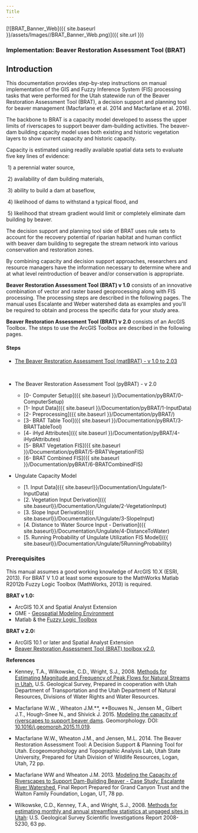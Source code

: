 ```yaml
---
Title
---
```


[![BRAT_Banner_Web]({{ site.baseurl }}/assets/Images//BRAT_Banner_Web.png)]({{ site.url }})

### Implementation: Beaver Restoration Assessment Tool (BRAT)



## Introduction

This documentation provides step-by-step instructions on manual implementation of the GIS and Fuzzy Inference System (FIS) processing tasks that were performed for the Utah statewide run of the Beaver Restoration Assessment Tool (BRAT), a decision support and planning tool for beaver management (Macfarlane et al. 2014 and Macfarlane et al. 2016). 

The backbone to BRAT is a capacity model developed to assess the upper limits of riverscapes to support beaver dam-building activities. The beaver-dam building capacity model uses both existing and historic vegetation layers to show current capacity and historic capacity. 

Capacity is estimated using readily available spatial data sets to evaluate five key lines of evidence: 

​	1) a perennial water source, 

​	2) availability of dam building materials, 

​	3) ability to build a dam at baseflow, 

​	4) likelihood of dams to withstand a typical flood, and 

​	5) likelihood that stream gradient would limit or completely eliminate dam building by beaver.

The decision support and planning tool side of BRAT uses rule sets to account for the recovery potential of riparian habitat and human conflict with beaver dam building to segregate the stream network into various conservation and restoration zones. 

By combining capacity and decision support approaches, researchers and resource managers have the information necessary to determine where and at what level reintroduction of beaver and/or conservation is appropriate. 

**Beaver Restoration Assessment Tool (BRAT) v 1.0** consists of an innovative combination of vector and raster based geoprocessing along with FIS processing. The processing steps are described in the following pages. The manual uses Escalante and Weber watershed data as examples and you'll be required to obtain and process the specific data for your study area.

**Beaver Restoration Assessment Tool (BRAT) v 2.0** consists of an ArcGIS Toolbox. The steps to use the ArcGIS Toolbox are described in the following pages. 



#### Steps

- [The Beaver Restoration Assessment Tool (matBRAT) - v 1.0 to 2.03](https://riverscapes.github.io/matBRAT/)

  ​
- The Beaver Restoration Assessment Tool (pyBRAT) - v 2.0
  - [0- Computer Setup]({{ site.baseurl }}/Documentation/pyBRAT/0-ComputerSetup)
  - [1- Input Data]({{ site.baseurl }}/Documentation/pyBRAT/1-InputData)
  - [2- Preprocessing]({{ site.baseurl }}/Documentation/pyBRAT/)
  - [3- BRAT Table Tool]({{ site.baseurl }}/Documentation/pyBRAT/3-BRATTableTool)
  - [4- iHyd Attributes]({{ site.baseurl }}/Documentation/pyBRAT/4-iHydAttributes)
  - [5- BRAT Vegetation FIS]({{ site.baseurl }}/Documentation/pyBRAT/5-BRATVegetationFIS)
  - [6- BRAT Combined FIS]({{ site.baseurl }}/Documentation/pyBRAT/6-BRATCombinedFIS)
- Ungulate Capacity Model
  - [1. Input Data]({{ site.baseurl}}/Documentation/Ungulate/1-InputData)
  - [2. Vegetation Input Derivation]({{ site.baseurl}}/Documentation/Ungulate/2-VegetationInput)
  - [3. Slope Input Derivation]({{ site.baseurl}}/Documentation/Ungulate/3-SlopeInput)
  - [4. Distance to Water Source Input - Derivation]({{ site.baseurl}}/Documentation/Ungulate/4-DistanceToWater)
  - [5. Running Probability of Ungulate Utilization FIS Model]({{ site.baseurl}}/Documentation/Ungulate/5RunningProbability)


### Prerequisites

This manual assumes a good working knowledge of ArcGIS 10.X (ESRI, 2013). For BRAT V 1.0 at least some exposure to the MathWorks Matlab R2012b Fuzzy Logic Toolbox (MathWorks, 2013) is required. 

**BRAT v 1.0:**

- ArcGIS 10.X and Spatial Analyst Extension
- GME - [Geospatial Modeling Environment](http://www.spatialecology.com/gme/)
- Matlab & the [Fuzzy Logic Toolbox](http://www.mathworks.com/products/fuzzy-logic/index.html)

**BRAT v 2.0:**

- ArcGIS 10.1 or later and Spatial Analyst Extension
- [Beaver Restoration Assessment Tool (BRAT) toolbox v2.0](https://s3-us-west-2.amazonaws.com/etalweb.joewheaton.org/Courses/Beaver/Excercises/Homework_02/BRAT_2.0.zip),

**References**

- Kenney, T.A., Wilkowske, C.D., Wright, S.J., 2008. [Methods for Estimating Magnitude and Frequency of Peak Flows for Natural Streams in Utah](http://pubs.usgs.gov/sir/2007/5158/pdf/SIR2007_5158_v4.pdf), U.S. Geological Survey, Prepared in cooperation with Utah Department of Transportation and the Utah Department of Natural Resources, Divisions of Water Rights and Water Resources.  


- Macfarlane W.W. , Wheaton J.M.**, **Bouwes N., Jensen M., Gilbert J.T., Hough-Snee N., and Shivick J. 2015. [Modeling the capacity of riverscapes to support beaver dams](https://www.researchgate.net/publication/285590037_Modeling_the_capacity_of_riverscapes_to_support_beaver_dams). Geomorphology. DOI: [10.1016/j.geomorph.2015.11.019](http://dx.doi.org/10.1016/j.geomorph.2015.11.019).
- Macfarlane W.W., Wheaton J.M., and Jensen, M.L. 2014. The Beaver Restoration Assessment Tool: A Decision Support & Planning Tool for Utah. Ecogeomorphology and Topographic Analysis Lab, Utah State University, Prepared for Utah Division of Wildlife Resources, Logan, Utah, 72 pp.
- Macfarlane WW and Wheaton J.M. 2013. [Modeling the Capacity of Riverscapes to Support Dam-Building Beaver - Case Study: Escalante River Watershed](http://etal.usu.edu/GCT/BRAT_Final_Report.pdf), Final Report Prepared for Grand Canyon Trust and the Walton Family Foundation, Logan, UT, 78 pp.


- Wilkowske, C.D., Kenney, T.A., and Wright, S.J., 2008. [Methods for estimating monthly and annual streamflow statistics at ungaged sites in Utah](http://pubs.usgs.gov/sir/2008/5230): U.S. Geological Survey Scientific Investigations Report 2008-5230, 63 pp. 